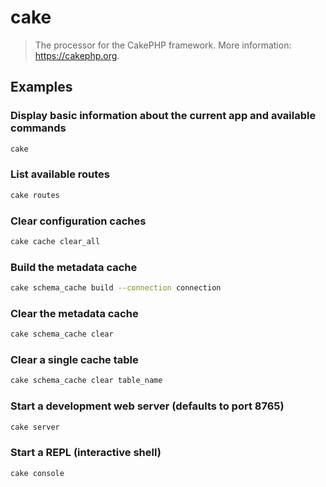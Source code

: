 # cake

> The processor for the CakePHP framework. More information: <https://cakephp.org>.

## Examples

### Display basic information about the current app and available commands

```bash
cake
```

### List available routes

```bash
cake routes
```

### Clear configuration caches

```bash
cake cache clear_all
```

### Build the metadata cache

```bash
cake schema_cache build --connection connection
```

### Clear the metadata cache

```bash
cake schema_cache clear
```

### Clear a single cache table

```bash
cake schema_cache clear table_name
```

### Start a development web server (defaults to port 8765)

```bash
cake server
```

### Start a REPL (interactive shell)

```bash
cake console
```
